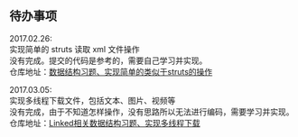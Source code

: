 ## 待办事项


2017.02.26: <br/>
实现简单的  struts 读取 xml 文件操作<br/>
没有完成。提交的代码是参考的，需要自己学习并实现。<br/>
仓库地址：[数据结构习题、实现简单的类似于struts的操作](https://github.com/china-kook/coding2017/tree/master/group18/935542673/Coding/20170226)

2017.03.05:
<br/>实现多线程下载文件，包括文本、图片、视频等<br/>
没有完成，由于不知道怎样操作，没有思路所以无法进行编码，需要学习并实现。<br/>
仓库地址：[Linked相关数据结构习题、实现多线程下载](https://github.com/china-kook/coding2017/tree/master/group18/935542673/Coding/20170305)
